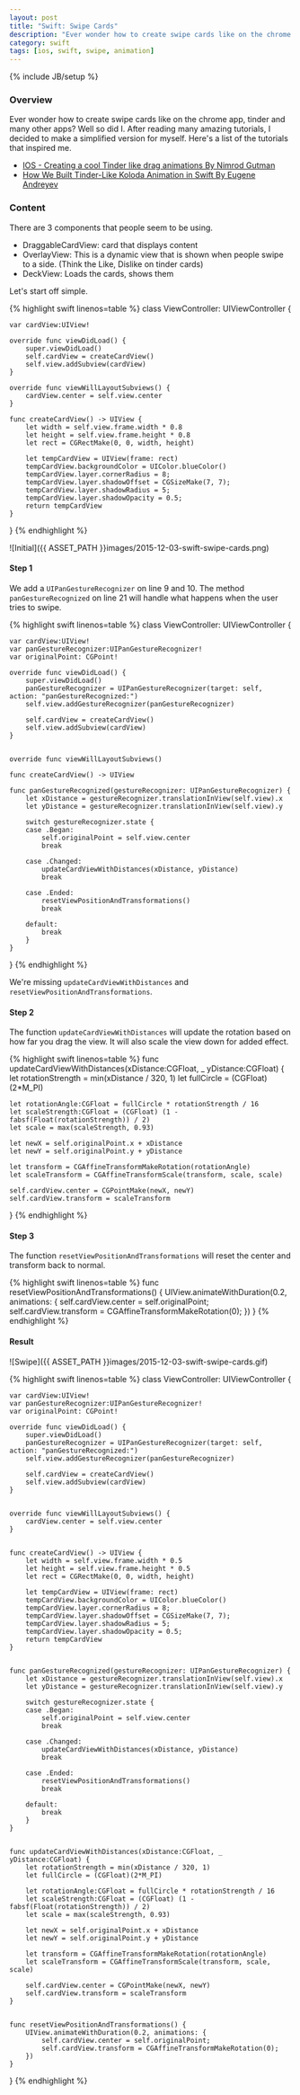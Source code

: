 ```yaml
---
layout: post
title: "Swift: Swipe Cards"
description: "Ever wonder how to create swipe cards like on the chrome app, tinder and many other apps? Well so did I. After reading many amazing tutorials, I decided to make a simplified version for myself."
category: swift
tags: [ios, swift, swipe, animation]
---
```

{% include JB/setup %}

<!-- Overview -->
<h3>Overview</h3>

Ever wonder how to create swipe cards like on the chrome app, tinder and many other apps? Well so did I. After reading many amazing tutorials, I decided to make a simplified version for myself. Here's a list of the tutorials that inspired me.

- [IOS - Creating a cool Tinder like drag animations By Nimrod Gutman](http://guti.in/articles/creating-tinder-like-animations/)
- [How We Built Tinder-Like Koloda Animation in Swift By Eugene Andreyev](https://yalantis.com/blog/how-we-built-tinder-like-koloda-in-swift/)


<!-- Content -->
<h3>Content</h3>

There are 3 components that people seem to be using.

- DraggableCardView: card that displays content
- OverlayView: This is a dynamic view that is shown when people swipe to a side. (Think the Like, Dislike on tinder cards)
- DeckView: Loads the cards, shows them

Let's start off simple.

<!-- Code _______________________________________-->
 {% highlight swift linenos=table %}
 class ViewController: UIViewController {

    var cardView:UIView!
    
    override func viewDidLoad() {
        super.viewDidLoad()
        self.cardView = createCardView()
        self.view.addSubview(cardView)
    }
    
    override func viewWillLayoutSubviews() {
        cardView.center = self.view.center
    }

    func createCardView() -> UIView {
        let width = self.view.frame.width * 0.8
        let height = self.view.frame.height * 0.8
        let rect = CGRectMake(0, 0, width, height)
        
        let tempCardView = UIView(frame: rect)
        tempCardView.backgroundColor = UIColor.blueColor()
        tempCardView.layer.cornerRadius = 8;
        tempCardView.layer.shadowOffset = CGSizeMake(7, 7);
        tempCardView.layer.shadowRadius = 5;
        tempCardView.layer.shadowOpacity = 0.5;
        return tempCardView
    }
}
 {% endhighlight %}
 <!-- /Code ^^^^^^^^^^^^^^^^^^^^^^^^^^^^^^^^^^^^^^--> 

 ![Initial]({{ ASSET_PATH }}images/2015-12-03-swift-swipe-cards.png)

<!-- Step 1 -->
<h4>Step 1</h4>

We add a `UIPanGestureRecognizer` on line 9 and 10. The method `panGestureRecognized` on line 21 will handle what happens when the user tries to swipe.

<!-- Code _______________________________________-->
{% highlight swift linenos=table %}
class ViewController: UIViewController {

    var cardView:UIView!
    var panGestureRecognizer:UIPanGestureRecognizer!
    var originalPoint: CGPoint!
    
    override func viewDidLoad() {
        super.viewDidLoad()
        panGestureRecognizer = UIPanGestureRecognizer(target: self, action: "panGestureRecognized:")
        self.view.addGestureRecognizer(panGestureRecognizer)
    
        self.cardView = createCardView()
        self.view.addSubview(cardView)
    }
    

    override func viewWillLayoutSubviews()
    
    func createCardView() -> UIView

    func panGestureRecognized(gestureRecognizer: UIPanGestureRecognizer) {
        let xDistance = gestureRecognizer.translationInView(self.view).x
        let yDistance = gestureRecognizer.translationInView(self.view).y
        
        switch gestureRecognizer.state {
        case .Began:
            self.originalPoint = self.view.center
            break
            
        case .Changed:
            updateCardViewWithDistances(xDistance, yDistance)
            break
            
        case .Ended:
            resetViewPositionAndTransformations()
            break
            
        default:
            break
        }
    }
}
{% endhighlight %}
<!-- /Code ^^^^^^^^^^^^^^^^^^^^^^^^^^^^^^^^^^^^^^-->

We're missing `updateCardViewWithDistances` and `resetViewPositionAndTransformations`.


<!-- Step 2 -->
<h4>Step 2</h4>

The function `updateCardViewWithDistances` will update the rotation based on how far you drag the view.
It will also scale the view down for added effect.

<!-- Code _______________________________________-->
{% highlight swift linenos=table %}
func updateCardViewWithDistances(xDistance:CGFloat, _ yDistance:CGFloat) {
    let rotationStrength = min(xDistance / 320, 1)
    let fullCircle = (CGFloat)(2*M_PI)
    
    let rotationAngle:CGFloat = fullCircle * rotationStrength / 16
    let scaleStrength:CGFloat = (CGFloat) (1 - fabsf(Float(rotationStrength)) / 2)
    let scale = max(scaleStrength, 0.93)
    
    let newX = self.originalPoint.x + xDistance
    let newY = self.originalPoint.y + yDistance
    
    let transform = CGAffineTransformMakeRotation(rotationAngle)
    let scaleTransform = CGAffineTransformScale(transform, scale, scale)
    
    self.cardView.center = CGPointMake(newX, newY)
    self.cardView.transform = scaleTransform
}
{% endhighlight %}
<!-- /Code ^^^^^^^^^^^^^^^^^^^^^^^^^^^^^^^^^^^^^^-->


<!-- Step 3 -->
<h4>Step 3</h4>

The function `resetViewPositionAndTransformations` will reset the center and transform back to normal.

<!-- Code _______________________________________-->
{% highlight swift linenos=table %}
func resetViewPositionAndTransformations() {
    UIView.animateWithDuration(0.2, animations: {
        self.cardView.center = self.originalPoint;
        self.cardView.transform = CGAffineTransformMakeRotation(0);
    })
}
{% endhighlight %}
<!-- /Code ^^^^^^^^^^^^^^^^^^^^^^^^^^^^^^^^^^^^^^-->


<!-- Result -->
<h4>Result</h4>

 ![Swipe]({{ ASSET_PATH }}images/2015-12-03-swift-swipe-cards.gif)

<!-- Code _______________________________________-->
{% highlight swift linenos=table %}
class ViewController: UIViewController {

    var cardView:UIView!
    var panGestureRecognizer:UIPanGestureRecognizer!
    var originalPoint: CGPoint!
    
    override func viewDidLoad() {
        super.viewDidLoad()
        panGestureRecognizer = UIPanGestureRecognizer(target: self, action: "panGestureRecognized:")
        self.view.addGestureRecognizer(panGestureRecognizer)
        
        self.cardView = createCardView()
        self.view.addSubview(cardView)
    }
    
    
    override func viewWillLayoutSubviews() {
        cardView.center = self.view.center
    }
    

    func createCardView() -> UIView {
        let width = self.view.frame.width * 0.5
        let height = self.view.frame.height * 0.5
        let rect = CGRectMake(0, 0, width, height)
        
        let tempCardView = UIView(frame: rect)
        tempCardView.backgroundColor = UIColor.blueColor()
        tempCardView.layer.cornerRadius = 8;
        tempCardView.layer.shadowOffset = CGSizeMake(7, 7);
        tempCardView.layer.shadowRadius = 5;
        tempCardView.layer.shadowOpacity = 0.5;
        return tempCardView
    }
    

    func panGestureRecognized(gestureRecognizer: UIPanGestureRecognizer) {
        let xDistance = gestureRecognizer.translationInView(self.view).x
        let yDistance = gestureRecognizer.translationInView(self.view).y
        
        switch gestureRecognizer.state {
        case .Began:
            self.originalPoint = self.view.center
            break
            
        case .Changed:
            updateCardViewWithDistances(xDistance, yDistance)
            break
            
        case .Ended:
            resetViewPositionAndTransformations()
            break
            
        default:
            break
        }
    }
    
    
    func updateCardViewWithDistances(xDistance:CGFloat, _ yDistance:CGFloat) {
        let rotationStrength = min(xDistance / 320, 1)
        let fullCircle = (CGFloat)(2*M_PI)
        
        let rotationAngle:CGFloat = fullCircle * rotationStrength / 16
        let scaleStrength:CGFloat = (CGFloat) (1 - fabsf(Float(rotationStrength)) / 2)
        let scale = max(scaleStrength, 0.93)
        
        let newX = self.originalPoint.x + xDistance
        let newY = self.originalPoint.y + yDistance
        
        let transform = CGAffineTransformMakeRotation(rotationAngle)
        let scaleTransform = CGAffineTransformScale(transform, scale, scale)
        
        self.cardView.center = CGPointMake(newX, newY)
        self.cardView.transform = scaleTransform
    }
    
    
    func resetViewPositionAndTransformations() {
        UIView.animateWithDuration(0.2, animations: {
            self.cardView.center = self.originalPoint;
            self.cardView.transform = CGAffineTransformMakeRotation(0);
        })
    }
}
{% endhighlight %}
<!-- /Code ^^^^^^^^^^^^^^^^^^^^^^^^^^^^^^^^^^^^^^-->